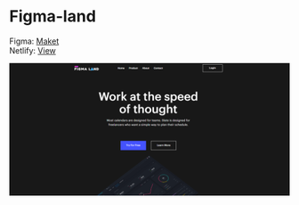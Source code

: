 # Figma-land
Figma: [Maket](https://github.com/bekzodxudaybergenow/figma-land/assets/121816606/d936cfda-c0b8-496d-82f8-d971b865b07e)\
Netlify: [View](https://figma-landd.netlify.app/)

![figma-land](https://github.com/bekzodxudaybergenow/figma-land/blob/master/design/figma-land.png)
